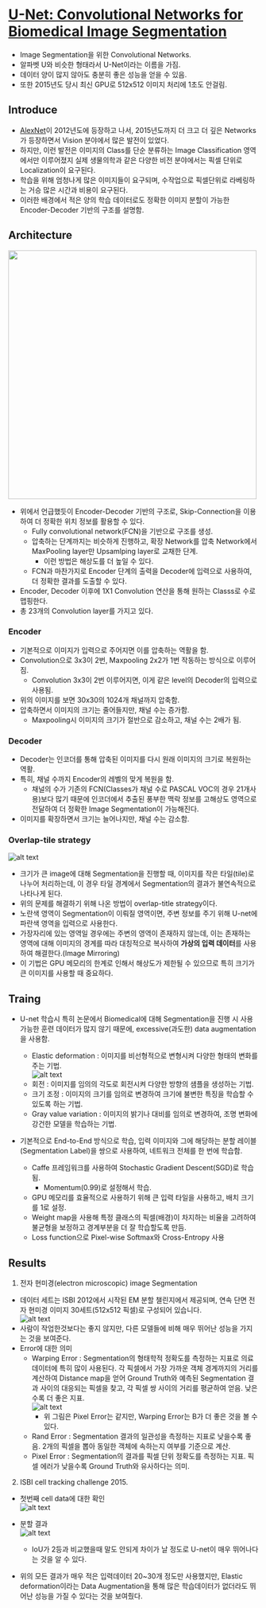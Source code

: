 # [U-Net: Convolutional Networks for Biomedical Image Segmentation](https://arxiv.org/pdf/1505.04597)
* Image Segmentation을 위한 Convolutional Networks.
* 알파벳 U와 비슷한 형태라서 U-Net이라는 이름을 가짐.
* 데이터 양이 많지 않아도 충분히 좋은 성능을 얻을 수 있음.
* 또한 2015년도 당시 최신 GPU로 512x512 이미지 처리에 1초도 안걸림.


## Introduce
* [AlexNet](https://proceedings.neurips.cc/paper_files/paper/2012/file/c399862d3b9d6b76c8436e924a68c45b-Paper.pdf)이 2012년도에 등장하고 나서, 2015년도까지 더 크고 더 깊은 Networks가 등장하면서 Vision 분야에서 많은 발전이 있었다.
* 하지만, 이런 발전은 이미지의 Class를 단순 분류하는 Image Classification 영역에서만 이루어졌지 실제 생물의학과 같은 다양한 비전 분야에서는 픽셀 단위로 Localization이 요구된다.
* 학습을 위해 엄청나게 많은 이미지들이 요구되며, 수작업으로 픽셀단위로 라베링하는 거승 많은 시간과 비용이 요구된다.
* 이러한 배경에서 적은 양의 학습 데이터로도 정확한 이미지 분할이 가능한 Encoder-Decoder 기반의 구조를 설명함.

## Architecture
<img src='imgs/u_net_archi.png' height= 500px>

* 위에서 언급했듯이 Encoder-Decoder 기반의 구조로, Skip-Connection을 이용하여 더 정확한 위치 정보를 활용할 수 있다.
    * Fully convolutional network(FCN)을 기반으로 구조를 생성.
    * 압축하는 단계까지는 비슷하게 진행하고, 확장 Network를 압축 Network에서 MaxPooling layer만 Upsamlping layer로 교채한 단계.
        * 이런 방법은 해상도를 더 높일 수 있다.
    * FCN과 마찬가지로 Encoder 단계의 출력을 Decoder에 입력으로 사용하여, 더 정확한 결과를 도출할 수 있다.
* Encoder, Decoder 이후에 1X1 Convolution 연산을 통해 원하는 Classs로 수로 맵핑한다.
* 총 23개의 Convolution layer를 가지고 있다.

### Encoder
* 기본적으로 이미지가 입력으로 주어지면 이를 압축하는 역활을 함.
* Convolution으로 3x3이 2번, Maxpooling 2x2가 1번 작동하는 방식으로 이루어짐.
    * Convolution 3x3이 2번 이루어지면, 이게 같은 level의 Decoder의 입력으로 사용됨.
* 위의 이미지를 보면 30x30의 1024개 채널까지 압축함.
* 압축하면서 이미지의 크기는 줄어들지만, 채널 수는 증가함.
    * Maxpooling시 이미지의 크기가 절반으로 감소하고, 채널 수는 2배가 됨.

### Decoder 
* Decoder는 인코더를 통해 압축된 이미지를 다시 원래 이미지의 크기로 복원하는 역활.
* 특히, 채널 수까지 Encoder의 레벨의 맞게 복원을 함.
    * 채널의 수가 기존의 FCN(Classes가 채널 수로 PASCAL VOC의 경우 21개사용)보다 많기 때문에 인코더에서 추출된 풍부한 맥락 정보를 고해상도 영역으로 전달하여 더 정확한 Image Segmentation이 가능해진다.
* 이미지를 확장하면서 크기는 늘어나지만, 채널 수는 감소함.

### Overlap-tile strategy  
![alt text](imgs/overlap.png)  
* 크기가 큰 image에 대해 Segmentation을 진행할 때, 이미지를 작은 타일(tile)로 나누어 처리하는데, 이 경우 타일 경계에서 Segmentation의 결과가 불연속적으로 나타나게 된다.
* 위의 문제를 해결하기 위해 나온 방법이 overlap-title strategy이다.
* 노란색 영역이 Segmentation이 이뤄질 영역이면, 주변 정보를 주기 위해 U-net에 파란색 영역을 입력으로 사용한다.
* 가장자리에 있는 영역일 경우에는 주변의 영역이 존재하지 않는데, 이는 존재하는 영역에 대해 이미지의 경계를 따라 대칭적으로 복사하여 **가상의 입력 데이터**를 사용하여 해결한다.(Image Mirroring)
* 이 기법은 GPU 메모리의 한계로 인해서 해상도가 제한될 수 있으므로 특히 크기가 큰 이미지를 사용할 때 중요하다.

## Traing
* U-net 학습시 특히 논문에서 Biomedical에 대해 Segmentation을 진행 시 사용 가능한 훈련 데이터가 많지 않기 때문에, excessive(과도한) data augmentation을 사용함.
    * Elastic deformation : 이미지를 비선형적으로 변형시켜 다양한 형태의 변화를 주는 기법.  
    ![alt text](imgs/data_aug.png)
    * 회전 : 이미지를 임의의 각도로 회전시켜 다양한 방향의 샘플을 생성하는 기법.
    * 크기 조정 : 이미지의 크기를 임의로 변경하여 크기에 불변한 특징을 학습할 수 있도록 하는 기법.
    * Gray value variation : 이미지의 밝기나 대비를 임의로 변경하여, 조명 변화에 강건한 모델을 학습하는 기법.

* 기본적으로 End-to-End 방식으로 학습, 입력 이미지와 그에 해당하는 분할 레이블(Segmentation Label)을 쌍으로 사용하여, 네트워크 전체를 한 번에 학습함.
  * Caffe 프레임워크를 사용하여 Stochastic Gradient Descent(SGD)로 학습됨.
    * Momentum(0.99)로 설정해서 학습.
  * GPU 메모리를 효율적으로 사용하기 위해 큰 입력 타일을 사용하고, 배치 크기를 1로 설정.
  * Weight map을 사용해 특정 클래스의 픽셀(배경)이 차지하는 비율을 고려하여 불균형을 보정하고 경계부분을 더 잘 학습할도록 만듬.
  * Loss function으로 Pixel-wise Softmax와 Cross-Entropy 사용


## Results
1. 전자 현미경(electron microscopic) image Segmentation
  * 데이터 세트는 ISBI 2012에서 시작된 EM 분할 챌린지에서 제공되며, 연속 단면 전자 현미경 이미지 30세트(512x512 픽셀)로 구성되어 있습니다.  
![alt text](imgs/result.png)
* 사람이 작업한것보다는 좋지 않지만, 다른 모델들에 비해 매우 뛰어난 성능을 가지는 것을 보여준다.
* Error에 대한 의미
    * Warping Error : Segmentation의 형태학적 정확도를 측정하는 지표로 의료데이터에 특히 많이 사용된다. 각 픽셀에서 가장 가까운 객체 경계까지의 거리를 계산하여 Distance map을 얻어 Ground Truth와 예측된 Segmentation 결과 사이의 대응되는 픽셀을 찾고, 각 픽셀 쌍 사이의 거리를 평균하여 얻음. 낮은 수록 더 좋은 지표.  
    ![alt text](imgs/wrap_error.png)
      * 위 그림은 Pixel Error는 같지만, Warping Error는 B가 더 좋은 것을 볼 수 있다.
    * Rand Error : Segmentation 결과의 일관성을 측정하는 지표로 낮을수록 좋음. 2개의 픽셀을 뽑아 동일한 객체에 속하는지 여부를 기준으로 계산.
    * Pixel Error : Segmentation의 결과를 픽셀 단위 정확도를 측정하는 지표. 픽셀 에러가 낮을수록 Ground Truth와 유사하다는 의미.
2. ISBI cell tracking challenge 2015.
* 첫번째 cell data에 대한 확인  
![alt text](imgs/result1.png) 
* 분할 결과   
![alt text](imgs/result2.png)  
  * IoU가 2등과 비교했을때 말도 안되게 차이가 날 정도로 U-net이 매우 뛰어나다는 것을 알 수 있다.

* 위의 모든 결과가 매우 적은 입력데이터 20~30개 정도만 사용했지만, Elastic deformation이라는 Data Augmentation을 통해 많은 학습데이터가 없더라도 뛰어난 성능을 가질 수 있다는 것을 보여줬다.
